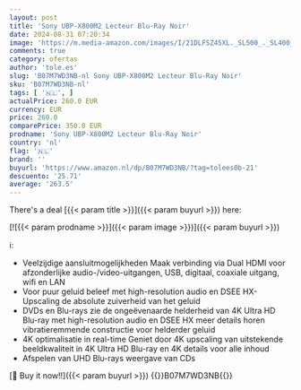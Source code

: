 ```yaml
---
layout: post
title: 'Sony UBP-X800M2 Lecteur Blu-Ray Noir'
date: 2024-08-31 07:20:34
image: 'https://m.media-amazon.com/images/I/21DLFSZ45XL._SL500_._SL400_.jpg'
comments: true
category: ofertas
author: 'tole.es'
slug: 'B07M7WD3NB-nl Sony UBP-X800M2 Lecteur Blu-Ray Noir'
sku: 'B07M7WD3NB-nl'
tags: [ '🇳🇱', ]
actualPrice: 260.0 EUR
currency: EUR
price: 260.0
comparePrice: 350.0 EUR
prodname: 'Sony UBP-X800M2 Lecteur Blu-Ray Noir'
country: 'nl'
flag: '🇳🇱'
brand: ''
buyurl: 'https://www.amazon.nl/dp/B07M7WD3NB/?tag=tolees0b-21'
descuento: '25.71'
average: '263.5'
---
```


There's a deal [{{< param title >}}]({{< param buyurl >}})  here:

[![{{< param prodname >}}]({{< param image >}})]({{< param buyurl >}})

ℹ️:

- Veelzijdige aansluitmogelijkheden Maak verbinding via Dual HDMI voor afzonderlijke audio-/video-uitgangen, USB, digitaal, coaxiale uitgang, wifi en LAN
- Voor puur geluid beleef met high-resolution audio en DSEE HX-Upscaling de absolute zuiverheid van het geluid
- DVDs en Blu-rays zie de ongeëvenaarde helderheid van 4K Ultra HD Blu-ray met high-resolution audio en DSEE HX meer details horen vibratieremmende constructie voor helderder geluid
- 4K optimalisatie in real-time Geniet door 4K upscaling van uitstekende beeldkwaliteit in 4K Ultra HD Blu-ray en 4K details voor alle inhoud
- Afspelen van UHD Blu-rays weergave van CDs

[🛒 Buy it now!!]({{< param buyurl >}})
{{<world>}}B07M7WD3NB{{</world>}}

